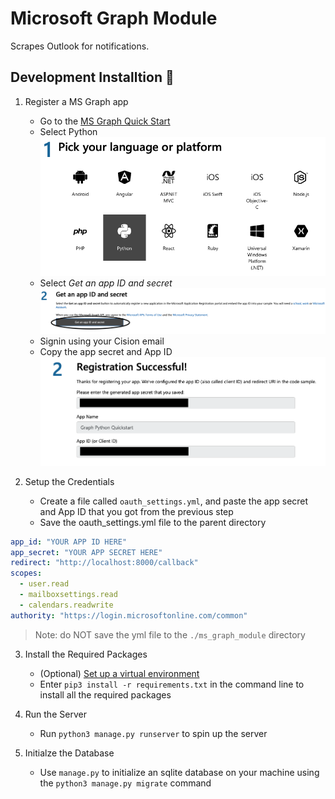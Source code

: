 # Microsoft Graph Module

Scrapes Outlook for notifications.

## Development Installtion 🔧
1. Register a MS Graph app
    - Go to the [MS Graph Quick Start](https://developer.microsoft.com/en-us/graph/quick-start?platform=option-Python)
    - Select Python
    ![step1](./img/step1.png)
    - Select *Get an app ID and secret*
    ![step2](./img/step2.png)
    - Signin using your Cision email
    - Copy the app secret and App ID
    ![step3](./img/step3.png)

2. Setup the Credentials
    - Create a file called `oauth_settings.yml`, and paste the app secret and App ID that you got from the previous step
    - Save the oauth_settings.yml file to the parent directory

```yml
app_id: "YOUR APP ID HERE"
app_secret: "YOUR APP SECRET HERE"
redirect: "http://localhost:8000/callback"
scopes:
  - user.read
  - mailboxsettings.read
  - calendars.readwrite
authority: "https://login.microsoftonline.com/common"
```

> Note: do NOT save the yml file to the `./ms_graph_module` directory

3. Install the Required Packages 
    - (Optional) [Set up a virtual environment](https://docs.python.org/3/library/venv.html)
    - Enter `pip3 install -r requirements.txt` in the command line to install all the required packages

4. Run the Server
    - Run `python3 manage.py runserver` to spin up the server

5. Initialze the Database
    - Use `manage.py` to initialize an sqlite database on your machine using the `python3 manage.py migrate` command
